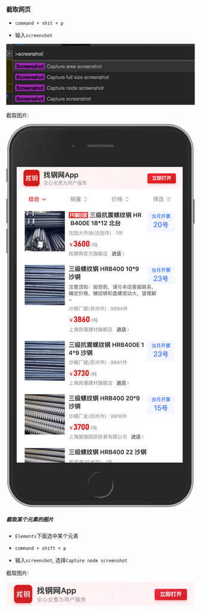 ### 截取网页

- `command + shit + p`

- 输入`screenshot`

![screenshot](https://raw.githubusercontent.com/13916253446/assets/master/public/%E5%B1%8F%E5%B9%95%E5%BF%AB%E7%85%A7%202019-10-12%20%E4%B8%8A%E5%8D%8811.zp092qhtf8.20.51%20(1).png)


截取图片:

![screenshot](https://raw.githubusercontent.com/13916253446/assets/master/public/v2.ieqxmkfu9rk.zhaogang.com_(iPhone%206_7_8%20Plus)%20(1)%20(1).png)

##### 截取某个元素的图片

- `Elements`下面选中某个元素

- `command + shift + p`

- 输入`screenshot`, 选择`Capture node screenshot`

截取图片:

![screenshot](https://raw.githubusercontent.com/13916253446/assets/master/public/v2.t2x2k4i16zm.zhaogang.com_(iPhone%206_7_8%20Plus)%20(4)%20(1).png)

